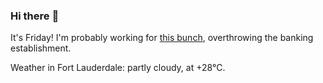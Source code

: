### Hi there :wave:

It's Friday! I'm probably working for [this bunch](https://github.com/kohofinancial), overthrowing the banking establishment.

Weather in Fort Lauderdale: partly cloudy, at +28°C.
